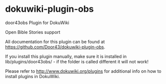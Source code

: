 dokuwiki-plugin-obs
===================

door43obs Plugin for DokuWiki

Open Bible Stories support

All documentation for this plugin can be found at
https://github.com/Door43/dokuwiki-plugin-obs.

If you install this plugin manually, make sure it is installed in
lib/plugins/door43obs/ - if the folder is called different it
will not work!

Please refer to http://www.dokuwiki.org/plugins for additional info
on how to install plugins in DokuWiki.
